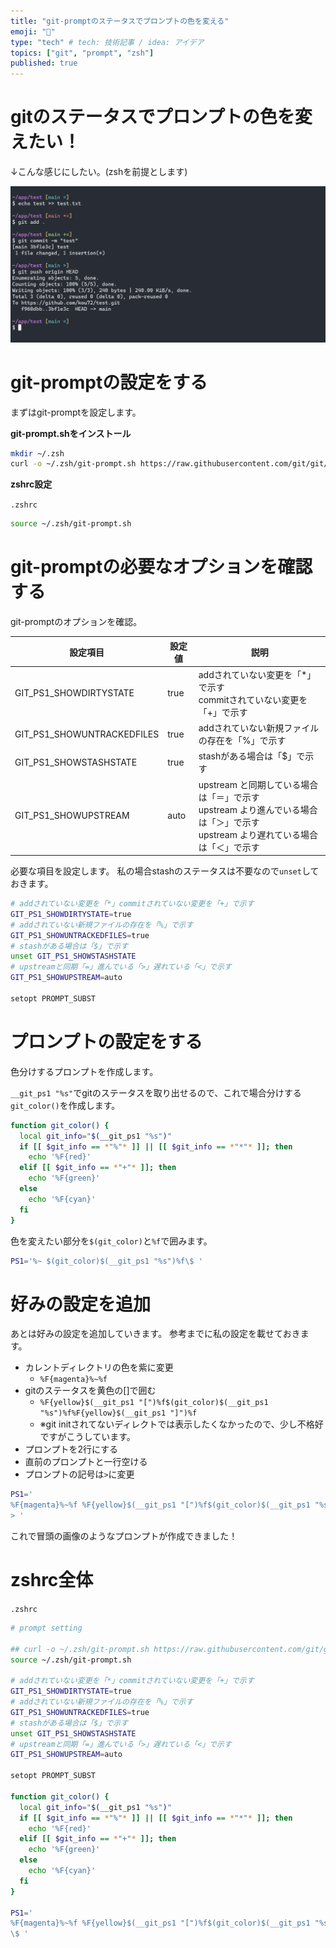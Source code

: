 ```yaml
---
title: "git-promptのステータスでプロンプトの色を変える"
emoji: "🌈"
type: "tech" # tech: 技術記事 / idea: アイデア
topics: ["git", "prompt", "zsh"]
published: true
---
```


# gitのステータスでプロンプトの色を変えたい！

↓こんな感じにしたい。(zshを前提とします)

![](https://raw.githubusercontent.com/kou72/zenn/main/image/git-prompt-status-color-change1.png)

# git-promptの設定をする

まずはgit-promptを設定します。

**git-prompt.shをインストール**

```bash
mkdir ~/.zsh
curl -o ~/.zsh/git-prompt.sh https://raw.githubusercontent.com/git/git/master/contrib/completion/git-prompt.sh
```

**zshrc設定**

`.zshrc`

```sh
source ~/.zsh/git-prompt.sh
```

# git-promptの必要なオプションを確認する

git-promptのオプションを確認。

| 設定項目                   | 設定値 | 説明                                                                                                                                |
| -------------------------- | ------ | ----------------------------------------------------------------------------------------------------------------------------------- |
| GIT_PS1_SHOWDIRTYSTATE     | true   | addされていない変更を「\*」で示す<br>commitされていない変更を「+」で示す                                                            |
| GIT_PS1_SHOWUNTRACKEDFILES | true   | addされていない新規ファイルの存在を「%」で示す                                                                                      |
| GIT_PS1_SHOWSTASHSTATE     | true   | stashがある場合は「$」で示す                                                                                                        |
| GIT_PS1_SHOWUPSTREAM       | auto   | upstream と同期している場合は「＝」で示す<br>upstream より進んでいる場合は「＞」で示す<br>upstream より遅れている場合は「＜」で示す |

必要な項目を設定します。
私の場合stashのステータスは不要なので`unset`しておきます。

```sh
# addされていない変更を「*」commitされていない変更を「+」で示す
GIT_PS1_SHOWDIRTYSTATE=true
# addされていない新規ファイルの存在を「%」で示す
GIT_PS1_SHOWUNTRACKEDFILES=true
# stashがある場合は「$」で示す
unset GIT_PS1_SHOWSTASHSTATE
# upstreamと同期「=」進んでいる「>」遅れている「<」で示す
GIT_PS1_SHOWUPSTREAM=auto

setopt PROMPT_SUBST
```

# プロンプトの設定をする

色分けするプロンプトを作成します。

`__git_ps1 "%s"`でgitのステータスを取り出せるので、これで場合分けする`git_color()`を作成します。

```sh
function git_color() {
  local git_info="$(__git_ps1 "%s")"
  if [[ $git_info == *"%"* ]] || [[ $git_info == *"*"* ]]; then
    echo '%F{red}'
  elif [[ $git_info == *"+"* ]]; then
    echo '%F{green}'
  else
    echo '%F{cyan}'
  fi
}
```

色を変えたい部分を`$(git_color)`と`%f`で囲みます。

```sh
PS1='%~ $(git_color)$(__git_ps1 "%s")%f\$ '
```

# 好みの設定を追加

あとは好みの設定を追加していきます。
参考までに私の設定を載せておきます。

- カレントディレクトリの色を紫に変更
  - `%F{magenta}%~%f`
- gitのステータスを黄色の[]で囲む
  - `%F{yellow}$(__git_ps1 "[")%f$(git_color)$(__git_ps1 "%s")%f%F{yellow}$(__git_ps1 "]")%f`
  - ※git initされてないディレクトでは表示したくなかったので、少し不格好ですがこうしています。
- プロンプトを2行にする
- 直前のプロンプトと一行空ける
- プロンプトの記号は`>`に変更

```sh
PS1='
%F{magenta}%~%f %F{yellow}$(__git_ps1 "[")%f$(git_color)$(__git_ps1 "%s")%f%F{yellow}$(__git_ps1 "]")%f
> '
```

これで冒頭の画像のようなプロンプトが作成できました！

# zshrc全体

`.zshrc`

```sh
# prompt setting

## curl -o ~/.zsh/git-prompt.sh https://raw.githubusercontent.com/git/git/master/contrib/completion/git-prompt.sh
source ~/.zsh/git-prompt.sh

# addされていない変更を「*」commitされていない変更を「+」で示す
GIT_PS1_SHOWDIRTYSTATE=true
# addされていない新規ファイルの存在を「%」で示す
GIT_PS1_SHOWUNTRACKEDFILES=true
# stashがある場合は「$」で示す
unset GIT_PS1_SHOWSTASHSTATE
# upstreamと同期「=」進んでいる「>」遅れている「<」で示す
GIT_PS1_SHOWUPSTREAM=auto

setopt PROMPT_SUBST

function git_color() {
  local git_info="$(__git_ps1 "%s")"
  if [[ $git_info == *"%"* ]] || [[ $git_info == *"*"* ]]; then
    echo '%F{red}'
  elif [[ $git_info == *"+"* ]]; then
    echo '%F{green}'
  else
    echo '%F{cyan}'
  fi
}

PS1='
%F{magenta}%~%f %F{yellow}$(__git_ps1 "[")%f$(git_color)$(__git_ps1 "%s")%f%F{yellow}$(__git_ps1 "]")%f
\$ '

```
